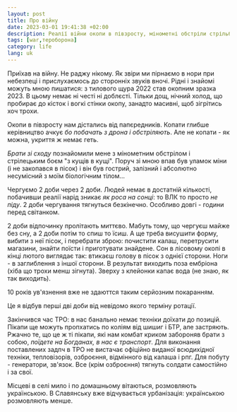 ```yaml
---
layout: post
title: Про війну
date: 2023-03-01 19:41:38 +02:00
description: Реалії війни окопи в півзросту, мінометні обстріли стрільба по кущам
tags: [war,тероборона]
category: life
lang: uk
---
```


Приїхав на війну.
Не раджу нікому.
Як звіри ми пірнаємо в нори при небезпеці і прислухаємось до сторонніх звуків вночі.
Рідні і знайомі можуть мною пишатися: з тилового щура 2022 став окопним зразка 2023.
В цьому немає ні честі ні доблєсті.
Тільки дощ, нічний холод, що пробирає до кісток і вогкі стінки окопу, занадто масивні, щоб зігрітись хоч трохи.

Окопи в півзросту нам дістались від папєредників.
Копати глибше керівництво ачкує _бо побачать з дрона і обстріляють_.
Але не копати - як можна, укриття ж немає геть.

_Брати зі сходу_ познайомили мене з мінометним обстрілом і стрілецьким боєм "з кущів в кущі".
Поруч зі мною впав був уламок міни (і не закопався в пісок) і він був гострий, залізний і абсолютно несумісний з моїм біологічним тілом...

Чергуємо 2 доби через 2 доби.
Людей немає в достатній кількості, побачивши реалії нарід зникає _як роса на сонці_: то ВЛК то просто _не піду_.
2 доби чергування тягнуться безкінечно.
Особливо довгі - години перед світанком.

2 доби відпочинку пролітають миттєво.
Мабуть тому, що чергуєш майже без сну, а 2 доби потім то спиш то їсиш.
А ще треба висушити форму, вибити з неї пісок, і перебрати зброю: почистити калаш, перетрусити магазини, знайти поїсти і приготувати знайдене.
Сон в лісовому окопі в кінці лютого виглядає так: втикаєш голову в пісок з однієї сторони.
Ноги - в заглиблення з іншої сторони.
В результат виходить поза ембріона (хіба що трохи менш зігнута).
Зверху з клейонки капає вода (не знаю, як так виходить).

10 років ув'язнення вже не здаюттся таким серйозним покаранням.

Це я відбув перші дві доби від невідомо якого терміну ротації.

Закінчився час ТРО: в нас банально немає техніки доїхати до позицій.
Пікапи ще можуть пропхатись по коліям від шишиг і БТР, але застряють.
Ржачно те, що це ж ті пікапи, які нам комбат криком забороняв брати з собою, _поїдете на Богданах, в нас є транспорт_.
Для виконання поставлених задпч в ТРО не вистачає офіційно виданої всюдихідної техніки,  тепловізорів, озброєння, відмінного від калаша і рпг.
Для побуту - генератори, зв'язок.
Все (крім озброєння) тягнуть солдати самостійно і за свої.

Місцеві в селі мило і по домашньому вітаються, розмовляють українською.
В Славянську  вже відчувається урбанізація: українською розмовляють менше.
